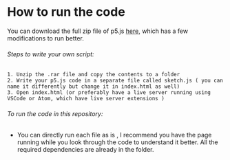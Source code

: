 # How to run the code
You can download the full zip file of p5.js [here](https://drive.google.com/open?id=1ppsE0Le2Jq8ccdGL_YOdzPUJEY1gMk16), which has a few modifications to run better.

###### Steps to write your own script:
    1. Unzip the .rar file and copy the contents to a folder
    2. Write your p5.js code in a separate file called sketch.js ( you can name it differently but change it in index.html as well)
    3. Open index.html (or preferably have a live server running using VSCode or Atom, which have live server extensions )
    
###### To run the code in this repository:
* You can directly run each file as is , I recommend you have the page running while you look through the code to understand it better. All the required dependencies are already in the folder.
